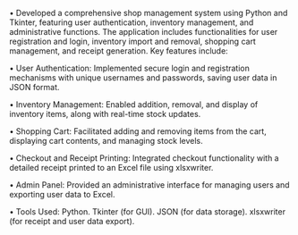 • Developed a comprehensive shop management system using Python and Tkinter, featuring user authentication,
inventory management, and administrative functions. The application includes functionalities for user
registration and login, inventory import and removal, shopping cart management, and receipt generation. Key
features include:

• User Authentication: Implemented secure login and registration mechanisms with unique usernames and
passwords, saving user data in JSON format.

• Inventory Management: Enabled addition, removal, and display of inventory items, along with real-time stock
updates.

• Shopping Cart: Facilitated adding and removing items from the cart, displaying cart contents, and managing
stock levels.

• Checkout and Receipt Printing: Integrated checkout functionality with a detailed receipt printed to an Excel file
using xlsxwriter.

• Admin Panel: Provided an administrative interface for managing users and exporting user data to Excel.

• Tools Used: Python.
Tkinter (for GUI).
JSON (for data storage).
xlsxwriter (for receipt and user data export).
